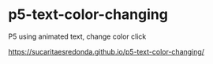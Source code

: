 # p5-text-color-changing
P5 using animated text, change color  click

https://sucaritaesredonda.github.io/p5-text-color-changing/
